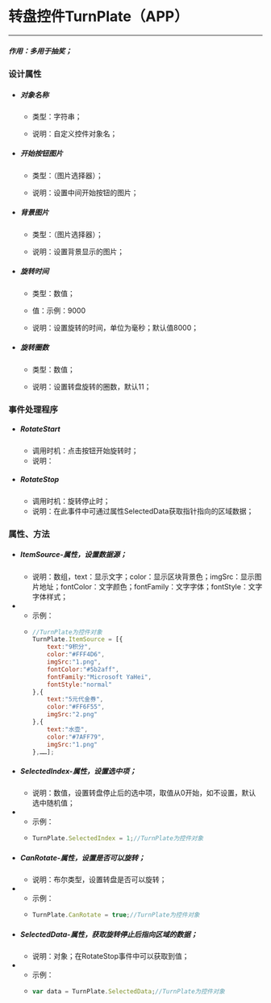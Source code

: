 # 转盘控件TurnPlate（APP）

---

##### 作用：多用于抽奖；

### 设计属性

* ##### 对象名称

  * 类型：字符串；

  * 说明：自定义控件对象名；
* ##### 开始按钮图片

  * 类型：（图片选择器）；

  * 说明：设置中间开始按钮的图片；
* ##### 背景图片

  * 类型：（图片选择器）；

  * 说明：设置背景显示的图片；
* ##### 旋转时间

  * 类型：数值；

  * 值：示例：9000

  * 说明：设置旋转的时间，单位为毫秒；默认值8000；
* ##### 旋转圈数

  * 类型：数值；

  * 说明：设置转盘旋转的圈数，默认11；

### 事件处理程序

* ##### RotateStart

  * 调用时机：点击按钮开始旋转时；
  * 说明：
* ##### RotateStop

  * 调用时机：旋转停止时；
  * 说明：在此事件中可通过属性SelectedData获取指针指向的区域数据；

### 属性、方法

* ##### ItemSource-属性，设置数据源；

  * 说明：数组，text：显示文字；color：显示区块背景色；imgSrc：显示图片地址；fontColor：文字颜色；fontFamily：文字字体；fontStyle：文字字体样式；
* * 示例：
  * ```js
    //TurnPlate为控件对象
    TurnPlate.ItemSource = [{
        text:"9积分",
        color:"#FFF4D6",
        imgSrc:"1.png",
        fontColor:"#5b2aff",
        fontFamily:"Microsoft YaHei",
        fontStyle:"normal"
    },{
        text:"5元代金券",
        color:"#FF6F55",
        imgSrc:"2.png"
    },{
        text:"水壶",
        color:"#7AFF79",
        imgSrc:"1.png"
    },……];
    ```
* ##### SelectedIndex-属性，设置选中项；

  * 说明：数值，设置转盘停止后的选中项，取值从0开始，如不设置，默认选中随机值；
* * 示例：
  * ```js
    TurnPlate.SelectedIndex = 1;//TurnPlate为控件对象
    ```
* ##### CanRotate-属性，设置是否可以旋转；

  * 说明：布尔类型，设置转盘是否可以旋转；
* * 示例：
  * ```js
    TurnPlate.CanRotate = true;//TurnPlate为控件对象
    ```
* ##### SelectedData-属性，获取旋转停止后指向区域的数据；

  * 说明：对象；在RotateStop事件中可以获取到值；
* * 示例：
  * ```js
    var data = TurnPlate.SelectedData;//TurnPlate为控件对象
    ```

##### 



